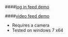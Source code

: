####[log in feed demo](https://www.amazon.co.uk/clouddrive/share?s=_DrEXz8mRN0sU8KuJuWy9U "log in demo")

####[video feed demo](https://www.amazon.co.uk/clouddrive/share?s=gCK09cslSvwrXhlGDmn5x0 "video demo")
- Requires a camera
- Tested on windows 7 x64
